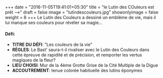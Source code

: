 +++
date = "2016-11-05T19:41:01+05:30"
title = "le Lutin des COuleurs est prêt -->"
draft = false
image = "lutindescouleurs.jpg"
showonlyimage = false
weight = 8
+++
Le Lutin des Couleurs a dessiné un emblème de vie, mais  il lui manque ses couleurs pour révéler sa magie...
<!--more-->

#### Défi:

- **TITRE DU DÉFI**: "Les couleurs de la vie"  
- **RÈGLES**: Le Bast' saura-t-il rivaliser avec le Lutin des Couleurs dans cette épreuve de rapidité et de précision, et remporter les vertus magiques de la fleur?   
- **LIEU CHOISI**: Mur de la 4ème Grotte Grise de la Cité Multiple de la Digue  
- **ACCOUTREMENT**: tenue colorée habituelle des lutins éponymes
